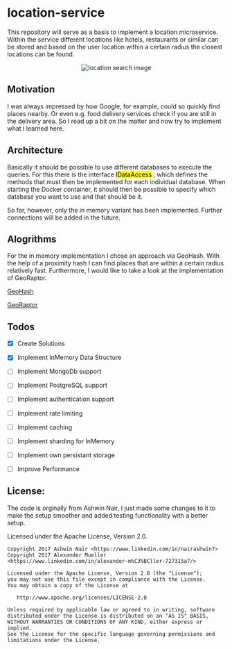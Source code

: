 # location-service

This repository will serve as a basis to implement a location microservice. Within the service different locations like hotels, restaurants or similar can be stored and based on the user location within a certain radius the closest locations can be found.

 <p align="center">
  <img src="https://miro.medium.com/max/700/1*jWI3ORSCy9erDhDDRTJW3w.png" alt="location search image"/>
</p>

## Motivation

I was always impressed by how Google, for example, could so quickly find places nearby. Or even e.g. food delivery services check if you are still in the delivery area. So I read up a bit on the matter and now try to implement what I learned here.

## Architecture

Basically it should be possible to use different databases to execute the queries. For this there is the interface <mark>IDataAccess</mark> , which defines the methods that must then be implemented for each individual database. When starting the Docker container, it should then be possible to specify which database you want to use and that should be it. 

So far, however, only the in memory variant has been implemented. Further connections will be added in the future.

## Alogrithms 

For the in memory implementation I chose an approach via GeoHash. With the help of a proximity hash I can find places that are within a certain radius relatively fast. Furthermore, I would like to take a look at the implementation of GeoRaptor.

[GeoHash](https://github.com/dice89/proximityhash)

[GeoRaptor](https://github.com/ashwin711/georaptor)

## Todos

- [x] Create Solutions
- [x] Implement InMemory Data Structure
- [ ] Implement MongoDb support
- [ ] Implement PostgreSQL support
- [ ] Implement authentication support
- [ ] Implement rate limiting
- [ ] Implement caching
- [ ] Implement sharding for InMemory
- [ ] Implement own persistant storage
- [ ] Improve Performance


License:
--------

The code is orginally from Ashwin Nair, I just made some changes to it to make the setup smoother and added
testing functionality with a better setup.

Licensed under the Apache License, Version 2.0. 

```
Copyright 2017 Ashwin Nair <https://www.linkedin.com/in/nairashwin7>
Copyright 2017 Alexander Mueller <https://www.linkedin.com/in/alexander-m%C3%BCller-727315a7/>

Licensed under the Apache License, Version 2.0 (the "License");
you may not use this file except in compliance with the License.
You may obtain a copy of the License at

   http://www.apache.org/licenses/LICENSE-2.0

Unless required by applicable law or agreed to in writing, software
distributed under the License is distributed on an "AS IS" BASIS,
WITHOUT WARRANTIES OR CONDITIONS OF ANY KIND, either express or implied.
See the License for the specific language governing permissions and
limitations under the License.
```
